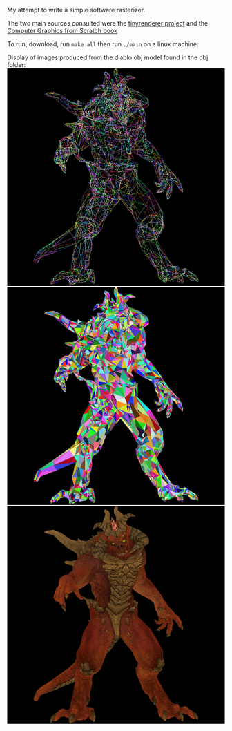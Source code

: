 My attempt to write a simple software rasterizer.  

The two main sources consulted were the [tinyrenderer project](https://github.com/ssloy/tinyrenderer) and the [Computer Graphics from Scratch book](https://www.gabrielgambetta.com/computer-graphics-from-scratch/)  

To run, download, run `make all` then run `./main` on a linux machine.  

Display of images produced from the diablo.obj model found in the obj folder:  
![Model with simple line triangles](./display_images/LineTriangleModel.png)
![Model with simple filled triangles](./display_images/FilledTriangleModel.png)
![Textured Model](./display_images/Model.png)
